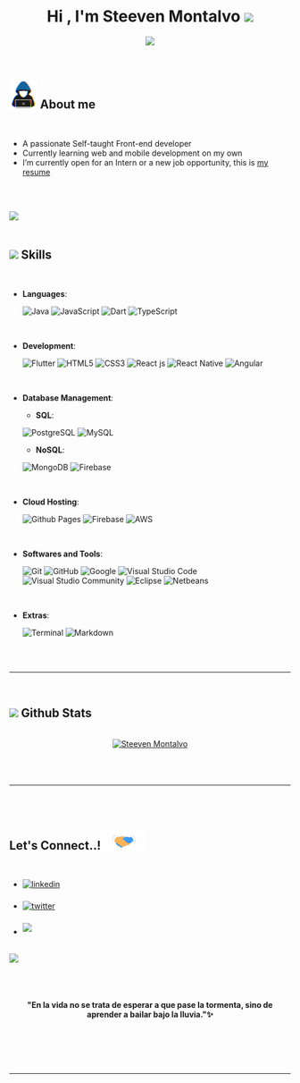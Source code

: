 
<h1 align="center"><b>Hi , I'm Steeven Montalvo </b><img src="https://media.giphy.com/media/hvRJCLFzcasrR4ia7z/giphy.gif" width="35"></h1>

<p align="center">
  <a href="https://github.com/DenverCoder1/readme-typing-svg"><img src="https://readme-typing-svg.herokuapp.com?font=Time+New+Roman&color=cyan&size=25&center=true&vCenter=true&width=600&height=100&lines=Software+Engineer..&hearts;++;Self-taught+Web+and+Mobile+developer;Active+Researcher,;Love+to+learn+new+stuffs..<3"></a>
</p>


<br>



	
## <picture><img src = "https://github.com/0xAbdulKhalid/0xAbdulKhalid/raw/main/assets/mdImages/about_me.gif" width = 50px></picture> **About me**

<!-- <picture> <img align="right" src="https://github.com/0xAbdulKhalid/0xAbdulKhalid/raw/main/assets/mdImages/Right_Side.gif" width = 250px></picture> -->

<br>

- A passionate Self-taught Front-end developer
- Currently learning web and mobile development on my own
- I’m currently open for an Intern or a new job opportunity, this is [my resume](https://utneduec-my.sharepoint.com/:b:/g/personal/simontalvos_utn_edu_ec/Ee_nJOSZ7kVJny3k1Q-Q10wB4z8ApiQ-yDZZQ7aHhqUKfQ?e=yTDWJR)

<br><br>

<img src="https://user-images.githubusercontent.com/73097560/115834477-dbab4500-a447-11eb-908a-139a6edaec5c.gif"><br><br>

## <img src="https://media2.giphy.com/media/QssGEmpkyEOhBCb7e1/giphy.gif?cid=ecf05e47a0n3gi1bfqntqmob8g9aid1oyj2wr3ds3mg700bl&rid=giphy.gif" width ="25"><b> Skills</b>
<br>

<p align="center">

- **Languages**:
    
    ![Java](https://img.shields.io/badge/Java%20-%23E34F26.svg?style=for-the-badge&logo=html5&logoColor=white)
    ![JavaScript](https://img.shields.io/badge/JavaScript%20-%23F7DF1E.svg?style=for-the-badge&logo=javascript&logoColor=black)
    ![Dart](https://img.shields.io/badge/Dart%20-%231572B6.svg?style=for-the-badge&logo=css3&logoColor=white)
    ![TypeScript](https://img.shields.io/badge/TypeScript%20-%23F7DF1E.svg?style=for-the-badge&logo=typescript&logoColor=black)

<br>   
    
- **Development**:


   ![Flutter](https://img.shields.io/badge/Flutter%20-%231572B6.svg?style=for-the-badge&logo=Flutter&logoColor=white)
   ![HTML5](https://img.shields.io/badge/HTML5%20-%23E34F26.svg?style=for-the-badge&logo=html5&logoColor=white)
   ![CSS3](https://img.shields.io/badge/CSS%20-%231572B6.svg?style=for-the-badge&logo=css3&logoColor=white)
   ![React js ](https://img.shields.io/badge/React%20-%231572B6.svg?style=for-the-badge&logo=React&logoColor=white)
   ![React Native](https://img.shields.io/badge/ReactNative%20-%231572B6.svg?style=for-the-badge&logo=React&logoColor=white)
   ![Angular](https://img.shields.io/badge/Angular%20-%23E34F26.svg?style=for-the-badge&logo=Angular&logoColor=white)

   

<br>

- **Database Management**:

  - **SQL**:

   ![PostgreSQL](https://img.shields.io/badge/PostgreSQl%20-%231572B6.svg?style=for-the-badge&logo=postgresql&logoColor=white)
   ![MySQL](https://img.shields.io/badge/MySQL%20-%DEAB1D.svg?style=for-the-badge&logo=mysql&logoColor=white&color=ECAB1D)

  - **NoSQL**:

   ![MongoDB](https://img.shields.io/badge/MongoDB%20-%231572B6.svg?style=for-the-badge&logo=mongodb&logoColor=white&color=3FA073)
   ![Firebase](https://img.shields.io/badge/Firebase%20-%231572B6.svg?style=for-the-badge&logo=firebase&logoColor=white&color=FFA000)

   

<br>

- **Cloud Hosting**:

    ![Github Pages](https://img.shields.io/badge/GitHub%20Pages-%23327FC7.svg?style=for-the-badge&logo=github&logoColor=white)
    ![Firebase](https://img.shields.io/badge/Firebase%20-%231572B6.svg?style=for-the-badge&logo=firebase&logoColor=white&color=FFA000)
    ![AWS](https://img.shields.io/badge/AWS%20-%231572B6.svg?style=for-the-badge&logo=aws&logoColor=white&color=FFA000)

    
<br>

- **Softwares and Tools**:

    ![Git](https://img.shields.io/badge/git-%23F05033.svg?style=for-the-badge&logo=git&logoColor=white)
    ![GitHub](https://img.shields.io/badge/github-%23121011.svg?style=for-the-badge&logo=github&logoColor=white)
    ![Google](https://img.shields.io/badge/google-%234285F4.svg?style=for-the-badge&logo=google&logoColor=white)
    ![Visual Studio Code](https://img.shields.io/badge/Visual%20Studio%20Code-0078d7.svg?style=for-the-badge&logo=visual-studio-code&logoColor=white)
    ![Visual Studio Community](https://img.shields.io/badge/Visual%20Studio%20Community-FCC624?style=for-the-badge&logo=visual-studio&logoColor=black&color=b079f1)
    ![Eclipse](https://img.shields.io/badge/Eclipse-%FCC624?style=for-the-badge&logo=eclipse&logoColor=white&color=2C2255)
    ![Netbeans](https://img.shields.io/badge/Netbeans-%FCC624?style=for-the-badge&logo=netbeans&logoColor=white&color=2E90E8)

<br>

- **Extras**:

    ![Terminal](https://img.shields.io/badge/Terminal-%23054020?style=for-the-badge&logo=gnu-bash&logoColor=white)
    ![Markdown](https://img.shields.io/badge/markdown-%23000000.svg?style=for-the-badge&logo=markdown&logoColor=white)   


</p>

<br>
<br>

-----

<br>


## <img src="https://media.giphy.com/media/iY8CRBdQXODJSCERIr/giphy.gif" width="35"><b> Github Stats </b>
<br>

<div align="center">
 <!--  <img src="https://github-readme-stats.vercel.app/api?username=0xabdulkhalid&include_all_commits=true&count_private=true&show_icons=true&line_height=20&title_color=7A7ADB&icon_color=2234AE&text_color=D3D3D3&bg_color=0,000000,130F40" width="450"/> -->
<a href="https://github.com/stevenmsd/">
  <img src="https://github-readme-stats.vercel.app/api/top-langs?username=stevenmsd&show_icons=true&locale=en&layout=compact&line_height=20&title_color=5728DC&icon_color=2234AE&text_color=D3D3D3&bg_color=0,000000,130F40" width="376"  alt="Steeven Montalvo"/>

</a>
</div>

<br>
<br>
<br>

-----

<br>
<br>

## <b> Let's Connect..!</b><img src="https://github.com/0xAbdulKhalid/0xAbdulKhalid/raw/main/assets/mdImages/handshake.gif" width ="80">
<br>
<div align='left'>

<ul>

<li>
<a href="hhttps://www.linkedin.com/in/steevenmontalvo/" target="_blank">
<img src="https://img.shields.io/badge/linkedin:Steeven+Montalvo-%2300acee.svg?color=405DE6&style=for-the-badge&logo=linkedin&logoColor=white" alt=linkedin style="margin-bottom: 5px;"/>
</a>
</li>

<br>

<li>
<a href="https://twitter.com/SteevenMontalvo" target="_blank">
<img src="https://img.shields.io/badge/twitter:Steeven+Montalvo-%2300acee.svg?color=1DA1F2&style=for-the-badge&logo=twitter&logoColor=white" alt=twitter style="margin-bottom: 5px;"/>
</a>
</li>

<br>

<li>
<a href="mailto:estywen@gmail.com" target="_blank">
<img src="https://img.shields.io/badge/gmail:Steeven+Montalvo-%23EA4335.svg?style=for-the-badge&logo=gmail&logoColor=white" t=mail style="margin-bottom: 5px;" />
</a>
</li>
	
</ul>
</div>

<br>
<img src="https://user-images.githubusercontent.com/73097560/115834477-dbab4500-a447-11eb-908a-139a6edaec5c.gif">
<br>
<br>
<br>

<div align='center'>

## <b>
"En la vida no se trata de esperar a que pase la tormenta, sino de aprender a bailar bajo la lluvia."✨</b>

</div>
<br>
<br>
<br>
<br>

---

<br>
